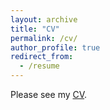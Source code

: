 ```yaml
---
layout: archive
title: "CV"
permalink: /cv/
author_profile: true
redirect_from:
  - /resume
---
```


Please see my [CV](../files/Tang_Yanhan_20230510.pdf).
